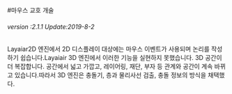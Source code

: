 #마우스 교호 개술

###### *version :2.1.1   Update:2019-8-2*

Layaiar2D 엔진에서 2D 디스플레이 대상에는 마우스 이벤트가 사용되며 논리를 작성하기 쉽습니다.Layaiair 3D 엔진에서 이러한 기능을 실현하지 못했습니다. 3D 공간이 더 복잡합니다. 공간에서 넓고 가깝고, 레이어링, 재단, 부자 등 관계와 공간이 계속 바뀌고 있습니다.따라서 3D 엔진은 충돌기, 층과 물리사선 검출, 충돌 정보의 방식을 채택했다.


